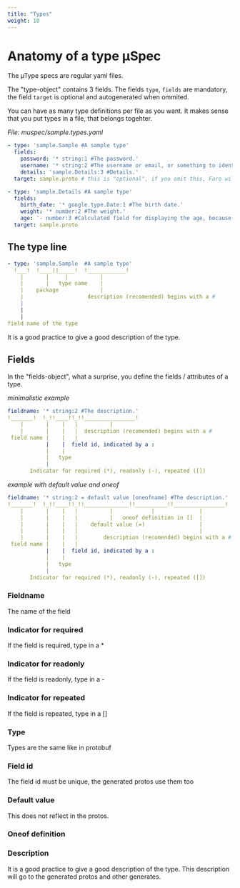 ```yaml
---
title: "Types"
weight: 10
---
```


# Anatomy of a type µSpec
The µType specs are regular yaml files.

The "type-object" contains 3 fields. The fields `type`, `fields` are mandatory, the field `target` is optional and autogenerated when ommited.

You can have as many type definitions per file as you want. It makes sense that you put types in a file, that belongs togehter. 



*File: muspec/sample.types.yaml*
```yaml
- type: 'sample.Sample #A sample type'
  fields:
    password: '* string:1 #The password.'
    username: '* string:2 #The username or email, or something to identify.'
    details: 'sample.Details:3 #Details.'
  target: sample.proto # this is "optional", if you omit this, Furo will use the package name (auth)

- type: 'sample.Details #A sample type'
  fields:
    birth_date: '* google.type.Date:1 #The birth date.'
    weight: '* number:2 #The weight.'    
    age: '- number:3 #Calculated field for displaying the age, because the calculations are very hard.'
  target: sample.proto 

```

## The type line

```yaml
- type: 'sample.Sample  #A sample type'
  !___!  !____||_____!  !____________!
    |       |     |          |
    |       |   type name    |
    |    package             |
    |                    description (recomended) begins with a #
    |                  
    | 
    | 
field name of the type


```

It is a good practice to give a good description of the type. 

## Fields

In the "fields-object", what a surprise, you define the fields / attributes of a type.

*minimalistic example*
```yaml
fieldname: '* string:2 #The description.'
!_______!  !_!!____!!_!!________________!
    |       |    |   |          |  
    |       |    |   |  description (recomended) begins with a #
 field name |    |   |   
            |    |  field id, indicated by a :   
            |    |  
            |   type  
            |     
       Indicator for required (*), readonly (-), repeated ([])

```

*example with default value and oneof*
```yaml
fieldname: '* string:2 = default value [oneofname] #The description.'
!_______!  !_!!____!!_!!______________!!__________!!________________!
    |       |    |   |          |            |              |   
    |       |    |   |          |   oneof definition in []  |
    |       |    |   |    default value (=)                 |
    |       |    |   |                                      |
    |       |    |   |        description (recomended) begins with a #
 field name |    |   |   
            |    |  field id, indicated by a :   
            |    |  
            |   type  
            |     
       Indicator for required (*), readonly (-), repeated ([])

```

### Fieldname
The name of the field

### Indicator for required
If the field is required, type in a *

### Indicator for readonly
If the field is readonly, type in a -

### Indicator for repeated
If the field is repeated, type in a []

### Type
Types are the same like in protobuf

### Field id
The field id must be unique, the generated protos use them too

### Default value
This does not reflect in the protos. 

### Oneof definition


### Description
It is a good practice to give a good description of the type. This description will go to the generated protos and other generates.

